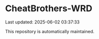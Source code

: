 # CheatBrothers-WRD

Last updated: 2025-06-02 03:37:33

This repository is automatically maintained.
